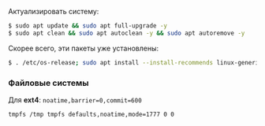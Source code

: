 Актуализировать систему:

```bash
$ sudo apt update && sudo apt full-upgrade -y
$ sudo apt clean && sudo apt autoclean -y && sudo apt autoremove -y
```

Скорее всего, эти пакеты уже установлены:

```bash
$ . /etc/os-release; sudo apt install --install-recommends linux-generic-hwe-$VERSION_ID xserver-xorg-hwe-$VERSION_ID
```

### Файловые системы

Для **ext4**: `noatime,barrier=0,commit=600`

`tmpfs /tmp tmpfs defaults,noatime,mode=1777 0 0`

